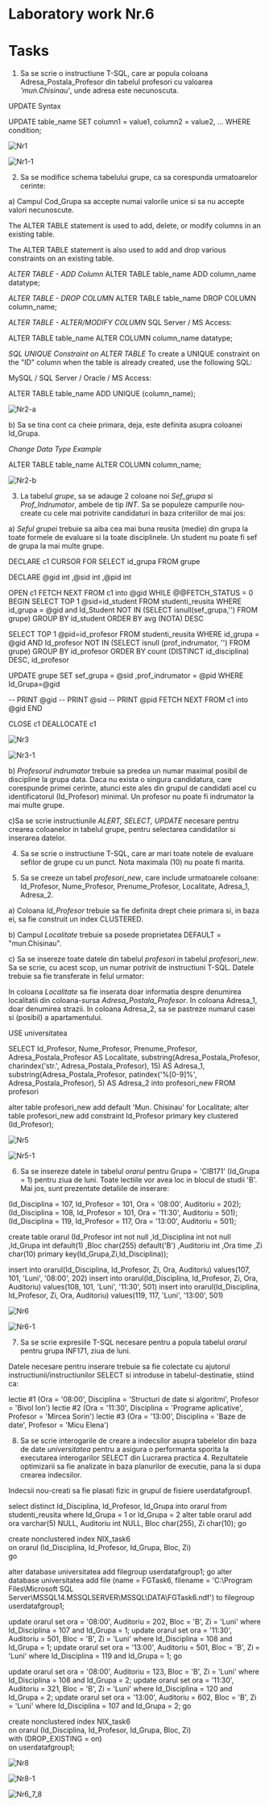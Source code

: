 # Laboratory work Nr.6

Tasks
======

1. Sa se scrie o instructiune T-SQL, care ar popula coloana Adresa_Postala_Profesor din tabelul profesori cu valoarea *'mun.Chisinau'*, unde adresa este necunoscuta.

UPDATE Syntax

UPDATE table_name
SET column1 = value1, column2 = value2, ...
WHERE condition;


![Nr1](https://github.com/KatyaFAF172/BD/blob/master/Laboratory-work-6/image/Nr1.png)

![Nr1-1](https://github.com/KatyaFAF172/BD/blob/master/Laboratory-work-6/image/Nr1-1.png)


2. Sa se modifice schema tabelului grupe, ca sa corespunda urmatoarelor cerinte:

a) Campul Cod_Grupa sa accepte numai valorile unice si sa nu accepte valori necunoscute.

The ALTER TABLE statement is used to add, delete, or modify columns in an existing table.

The ALTER TABLE statement is also used to add and drop various constraints on an existing table.

*ALTER TABLE - ADD Column*
ALTER TABLE table_name
ADD column_name datatype;

*ALTER TABLE - DROP COLUMN*
ALTER TABLE table_name
DROP COLUMN column_name;

*ALTER TABLE - ALTER/MODIFY COLUMN*
SQL Server / MS Access:

ALTER TABLE table_name
ALTER COLUMN column_name datatype;

*SQL UNIQUE Constraint on ALTER TABLE*
To create a UNIQUE constraint on the "ID" column when the table is already created, use the following SQL:

MySQL / SQL Server / Oracle / MS Access:

ALTER TABLE table_name
ADD UNIQUE (column_name);

![Nr2-a](https://github.com/KatyaFAF172/BD/blob/master/Laboratory-work-6/image/Nr2-a.png)


b) Sa se tina cont ca cheie primara, deja, este definita asupra coloanei Id_Grupa.

*Change Data Type Example*

ALTER TABLE table_name
ALTER COLUMN column_name;

![Nr2-b](https://github.com/KatyaFAF172/BD/blob/master/Laboratory-work-6/image/Nr2-b.png)




3. La tabelul *grupe*, sa se adauge 2 coloane noi *Sef_grupa* si *Prof_Indrumator*, ambele de tip *INT*. Sa se populeze campurile nou-create cu cele mai potrivite candidaturi in baza criteriilor de mai jos:

a) *Seful grupei* trebuie sa aiba cea mai buna reusita (medie) din grupa la toate formele de evaluare si la toate disciplinele. Un student nu poate fi sef de grupa la mai multe grupe.

DECLARE c1 CURSOR FOR 
SELECT id_grupa FROM grupe 

DECLARE @gid int
    ,@sid int
    ,@pid int

OPEN c1
FETCH NEXT FROM c1 into @gid 
WHILE @@FETCH_STATUS = 0
BEGIN
 SELECT TOP 1 @sid=id_student
   FROM studenti_reusita
   WHERE id_grupa = @gid and Id_Student NOT IN (SELECT isnull(sef_grupa,'') FROM grupe)
   GROUP BY id_student
   ORDER BY avg (NOTA) DESC

 SELECT TOP 1 @pid=id_profesor
      FROM studenti_reusita
      WHERE id_grupa = @gid AND Id_profesor NOT IN (SELECT isnull (prof_indrumator, '') FROM grupe)
      GROUP BY id_profesor
      ORDER BY count (DISTINCT id_disciplina) DESC, id_profesor
 
 UPDATE grupe
    SET   sef_grupa = @sid
      ,prof_indrumator = @pid
  WHERE Id_Grupa=@gid
 
-- PRINT @gid
-- PRINT @sid
-- PRINT @pid
 FETCH NEXT FROM c1 into @gid 
END

CLOSE c1
DEALLOCATE c1


![Nr3](https://github.com/KatyaFAF172/BD/blob/master/Laboratory-work-6/image/Nr3.png)

![Nr3-1](https://github.com/KatyaFAF172/BD/blob/master/Laboratory-work-6/image/Nr3-1.png)


b) *Profesorul indrumator* trebuie sa predea un numar maximal posibil de discipline la grupa data. Daca nu exista o singura candidatura, care corespunde primei cerinte, atunci este ales din grupul de candidati acel cu identificatorul (Id_Profesor) minimal. Un profesor nu poate fi indrumator la mai multe grupe.


c)Sa se scrie instructiunile *ALERT, SELECT, UPDATE* necesare pentru crearea coloanelor in tabelul grupe, pentru selectarea candidatilor si inserarea datelor.



4. Sa se scrie o instructiune T-SQL, care ar mari toate notele de evaluare sefilor de grupe cu un punct. Nota maximala (10) nu poate fi marita.

5. Sa se creeze un tabel *profesori_new*, care include urmatoarele coloane:
Id_Profesor, Nume_Profesor, Prenume_Profesor, Localitate, Adresa_1, Adresa_2.

a) Coloana *Id_Profesor* trebuie sa fie definita drept cheie primara si, in baza ei, sa fie construit un index CLUSTERED.

b) Campul *Localitate* trebuie sa posede proprietatea DEFAULT = "mun.Chisinau".

c) Sa se insereze toate datele din tabelul *profesori* in tabelul *profesori_new*. Sa se scrie, cu acest scop, un numar potrivit de instructiuni T-SQL. Datele trebuie sa fie transferate in felul urmator:


In coloana *Localitate* sa fie inserata doar informatia despre denumirea localitatii din coloana-sursa *Adresa_Postala_Profesor*. In coloana Adresa_1, doar denumirea strazii. In coloana Adresa_2, sa se pastreze numarul casei si (posibil) a apartamentului.

USE universitatea

SELECT Id_Profesor,
		Nume_Profesor,
		Prenume_Profesor,
		Adresa_Postala_Profesor AS Localitate,
		substring(Adresa_Postala_Profesor, charindex('str.', Adresa_Postala_Profesor), 15) AS Adresa_1,
		substring(Adresa_Postala_Profesor, patindex('%[0-9]%', Adresa_Postala_Profesor), 5) AS Adresa_2
 into profesori_new
FROM profesori

alter table profesori_new
add default 'Mun. Chisinau' for Localitate;
alter table profesori_new
add constraint Id_Profesor primary key clustered (Id_Profesor);


![Nr5](https://github.com/KatyaFAF172/BD/blob/master/Laboratory-work-6/image/Nr5.png)

![Nr5-1](https://github.com/KatyaFAF172/BD/blob/master/Laboratory-work-6/image/Nr5-1.png)


6. Sa se insereze datele in tabelul *orarul* pentru Grupa = 'CIB171' (Id_Grupa = 1) pentru ziua de luni. Toate lectiile vor avea loc in blocul de studii 'B'. Mai jos, sunt prezentate detaliile de inserare:

(Id_Disciplina = 107, Id_Profesor = 101, Ora = '08:00', Auditoriu = 202);
(Id_Disciplina = 108, Id_Profesor = 101, Ora = '11:30', Auditoriu = 501);
(Id_Disciplina = 119, Id_Profesor = 117, Ora = '13:00', Auditoriu = 501);

create table orarul
	(Id_Profesor int not null
	,Id_Disciplina int not null
	,Id_Grupa int default(1)
	,Bloc char(255) default('B')
	,Auditoriu int
	,Ora time
	,Zi char(10) 
	primary key(Id_Grupa,Zi,Id_Disciplina));
	
insert into orarul(Id_Disciplina, Id_Profesor, Zi, Ora, Auditoriu) values(107, 101, 'Luni', '08:00', 202)
insert into orarul(Id_Disciplina, Id_Profesor, Zi, Ora, Auditoriu) values(108, 101, 'Luni', '11:30', 501)
insert into orarul(Id_Disciplina, Id_Profesor, Zi, Ora, Auditoriu) values(119, 117, 'Luni', '13:00', 501)


![Nr6](https://github.com/KatyaFAF172/BD/blob/master/Laboratory-work-6/image/Nr6.png)

![Nr6-1](https://github.com/KatyaFAF172/BD/blob/master/Laboratory-work-6/image/Nr6-1.png)

7. Sa se scrie expresiile T-SQL necesare pentru a popula tabelul *orarul* pentru grupa INF171, ziua de luni.

Datele necesare pentru inserare trebuie sa fie colectate cu ajutorul instructiunii/instructiunilor SELECT si introduse in tabelul-destinatie, stiind ca:

lectie #1 (Ora = '08:00', Disciplina = 'Structuri de date si algoritmi', Profesor = 'Bivol Ion')
lectie #2 (Ora = '11:30', Disciplina = 'Programe aplicative', Profesor = 'Mircea Sorin')
lectie #3 (Ora = '13:00', Disciplina = 'Baze de date', Profesor = 'Micu Elena')



8. Sa se scrie interogarile de creare a indecsilor asupra tabelelor din baza de date *universitatea* pentru a asigura o performanta sporita la executarea interogarilor SELECT din Lucrarea practica 4. Rezultatele optimizarii sa fie analizate in baza planurilor de executie, pana la si dupa crearea indecsilor.

Indecsii nou-creati sa fie plasati fizic in grupul de fisiere userdatafgroup1.


select distinct Id_Disciplina, Id_Profesor, Id_Grupa
into orarul
from studenti_reusita
where Id_Grupa = 1 or Id_Grupa = 2 
alter table orarul add ora varchar(5) NULL, Auditoriu int NULL, Bloc char(255), Zi char(10);
go

create nonclustered index NIX_task6  
    on orarul (Id_Disciplina, Id_Profesor, Id_Grupa, Bloc, Zi)  
go

alter database universitatea
add filegroup userdatafgroup1;
go
alter database universitatea
add file (name = FGTask6, filename = 'C:\Program Files\Microsoft SQL Server\MSSQL14.MSSQLSERVER\MSSQL\DATA\FGTask6.ndf')
to filegroup userdatafgroup1;

update orarul set ora = '08:00', Auditoriu = 202, Bloc = 'B', Zi = 'Luni' where Id_Disciplina = 107 and Id_Grupa = 1;
update orarul set ora = '11:30', Auditoriu = 501, Bloc = 'B', Zi = 'Luni' where Id_Disciplina = 108 and Id_Grupa = 1;
update orarul set ora = '13:00', Auditoriu = 501, Bloc = 'B', Zi = 'Luni' where Id_Disciplina = 119 and Id_Grupa = 1;
go

update orarul set ora = '08:00', Auditoriu = 123, Bloc = 'B', Zi = 'Luni' where Id_Disciplina = 108 and Id_Grupa = 2;
update orarul set ora = '11:30', Auditoriu = 321, Bloc = 'B', Zi = 'Luni' where Id_Disciplina = 120 and Id_Grupa = 2;
update orarul set ora = '13:00', Auditoriu = 602, Bloc = 'B', Zi = 'Luni' where Id_Disciplina = 107 and Id_Grupa = 2;
go

create nonclustered index NIX_task6  
    on orarul (Id_Disciplina, Id_Profesor, Id_Grupa, Bloc, Zi)  
    with (DROP_EXISTING = on)  
    on userdatafgroup1; 



![Nr8](https://github.com/KatyaFAF172/BD/blob/master/Laboratory-work-6/image/Nr8.png)

![Nr8-1](https://github.com/KatyaFAF172/BD/blob/master/Laboratory-work-6/image/Nr8-1.png)



![Nr6_7_8](https://github.com/KatyaFAF172/BD/blob/master/Laboratory-work-6/image/Nr6_7_8.png)